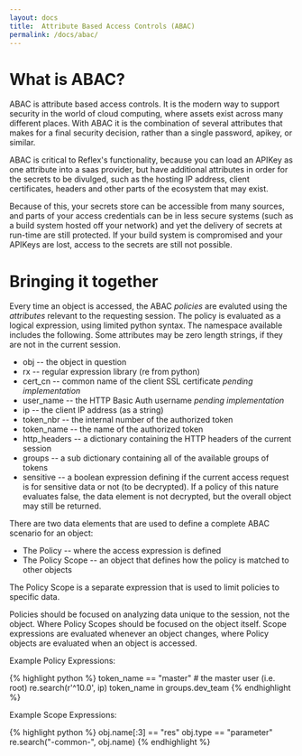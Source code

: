 ```yaml
---
layout: docs
title:  Attribute Based Access Controls (ABAC)
permalink: /docs/abac/
---
```


# What is ABAC?

ABAC is attribute based access controls.  It is the modern way to support security in the world of cloud computing, where assets exist across many different places.  With ABAC it is the combination of several attributes that makes for a final security decision, rather than a single password, apikey, or similar.

ABAC is critical to Reflex's functionality, because you can load an APIKey as one attribute into a saas provider, but have additional attributes in order for the secrets to be divulged, such as the hosting IP address, client certificates, headers and other parts of the ecosystem that may exist.

Because of this, your secrets store can be accessible from many sources, and parts of your access credentials can be in less secure systems (such as a build system hosted off your network) and yet the delivery of secrets at run-time are still protected.  If your build system is compromised and your APIKeys are lost, access to the secrets are still not possible.

# Bringing it together

Every time an object is accessed, the ABAC *policies* are evaluted using the *attributes* relevant to the requesting session.  The policy is evaluated as a logical expression, using limited python syntax.  The namespace available includes the following.  Some attributes may be zero length strings, if they are not in the current session.

* obj -- the object in question
* rx -- regular expression library (re from python)
* cert_cn -- common name of the client SSL certificate *pending implementation*
* user_name -- the HTTP Basic Auth username *pending implementation*
* ip -- the client IP address (as a string)
* token_nbr -- the internal number of the authorized token
* token_name -- the name of the authorized token
* http_headers -- a dictionary containing the HTTP headers of the current session
* groups -- a sub dictionary containing all of the available groups of tokens
* sensitive -- a boolean expression defining if the current access request is for sensitive data or not (to be decrypted).  If a policy of this nature evaluates false, the data element is not decrypted, but the overall object may still be returned.

There are two data elements that are used to define a complete ABAC scenario for an object:

* The Policy -- where the access expression is defined
* The Policy Scope -- an object that defines how the policy is matched to other objects

The Policy Scope is a separate expression that is used to limit policies to specific data.

Policies should be focused on analyzing data unique to the session, not the object.  Where Policy Scopes should be focused on the object itself.  Scope expressions are evaluated whenever an object changes, where Policy objects are evaluated when an object is accessed.

Example Policy Expressions:

{% highlight python %}
    token_name == "master"     # the master user (i.e. root)
    re.search(r'^10\.0', ip)
    token_name in groups.dev_team
{% endhighlight %}

Example Scope Expressions:

{% highlight python %}
    obj.name[:3] == "res"
    obj.type == "parameter"
    re.search("-common-", obj.name)
{% endhighlight %}

